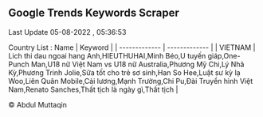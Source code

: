

## Google Trends Keywords Scraper 
 
Last Update 05-08-2022 , 05:36:53

Country List :
 Name  | Keyword |
| ------------- | ------------- |
| VIETNAM | Lich thi dau ngoai hang Anh,HIEUTHUHAI,Minh Béo,U tuyến giáp,One-Punch Man,U18 nữ Việt Nam vs U18 nữ Australia,Phương Mỹ Chi,Lý Nhã Kỳ,Phương Trinh Jolie,Sữa tốt cho trẻ sơ sinh,Han So Hee,Luật sư kỳ lạ Woo,Liên Quân Mobile,Cải lương,Mạnh Trường,Chi Pu,Đài Truyền hình Việt Nam,Renato Sanches,Thất tịch là ngày gì,Thất tịch |



© Abdul Muttaqin 
